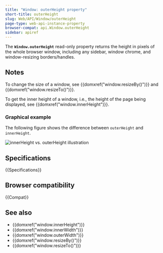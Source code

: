 ```yaml
---
title: "Window: outerHeight property"
short-title: outerHeight
slug: Web/API/Window/outerHeight
page-type: web-api-instance-property
browser-compat: api.Window.outerHeight
sidebar: apiref
---
```


The **`Window.outerHeight`** read-only property returns the height in pixels of the whole browser window, including any sidebar, window chrome, and window-resizing borders/handles.

## Notes

To change the size of a window, see {{domxref("window.resizeBy()")}} and {{domxref("window.resizeTo()")}}.

To get the inner height of a window, i.e., the height of the page being displayed, see {{domxref("window.innerHeight")}}.

### Graphical example

The following figure shows the difference between `outerHeight` and `innerHeight`.

![innerHeight vs. outerHeight illustration](firefoxinnervsouterheight2.png)

## Specifications

{{Specifications}}

## Browser compatibility

{{Compat}}

## See also

- {{domxref("window.innerHeight")}}
- {{domxref("window.innerWidth")}}
- {{domxref("window.outerWidth")}}
- {{domxref("window.resizeBy()")}}
- {{domxref("window.resizeTo()")}}
